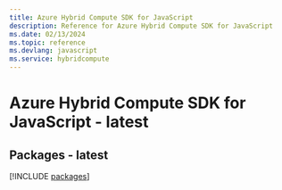 ```yaml
---
title: Azure Hybrid Compute SDK for JavaScript
description: Reference for Azure Hybrid Compute SDK for JavaScript
ms.date: 02/13/2024
ms.topic: reference
ms.devlang: javascript
ms.service: hybridcompute
---
```

# Azure Hybrid Compute SDK for JavaScript - latest
## Packages - latest
[!INCLUDE [packages](hybrid-compute-index.md)]